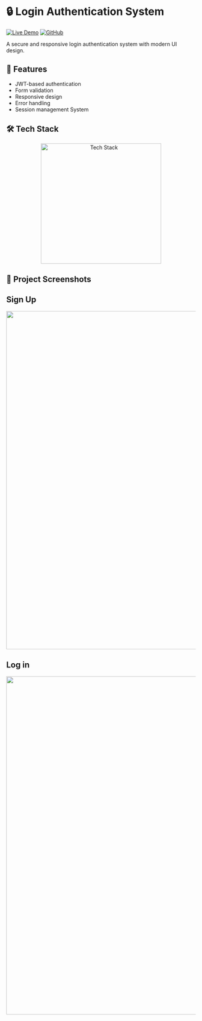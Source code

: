 # 🔒 Login Authentication System

[![Live Demo](https://img.shields.io/badge/🌐_Live_Demo-4285F4?style=for-the-badge&logo=google-chrome&logoColor=white)](https://amdadislam01.github.io/Login-System/)
[![GitHub](https://img.shields.io/badge/💻_Repository-181717?style=for-the-badge&logo=github&logoColor=white)](https://github.com/amdadislam01/Login-System)

A secure and responsive login authentication system with modern UI design.

## 🚀 Features

- JWT-based authentication
- Form validation
- Responsive design
- Error handling
- Session management System 

## 🛠️ Tech Stack

<p align="center">
  <img src="https://skillicons.dev/icons?i=html,css,js,firebase" alt="Tech Stack" width="320px" />
</p>

## 📸 Project Screenshots

## Sign Up

<img src="https://ik.imagekit.io/yqnbhdlo4/Img/sing-up?updatedAt=1755010932401" width="900">

##  Log in 

<img src="https://ik.imagekit.io/yqnbhdlo4/Img/login?updatedAt=1755010932388" width="900">
